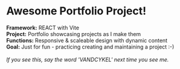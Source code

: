 
<h1>Awesome Portfolio Project!</h1>
<b>Framework:</b> REACT with Vite <br>
<b>Project:</b> Portfolio showcasing projects as I make them <br>
<b>Functions:</b> Responsive & scaleable design with dynamic content <br>
<b>Goal:</b> Just for fun - practicing creating and maintaining a project :-) 
<br>
<br>
<i>If you see this, say the word 'VANDCYKEL' next time you see me. </i>
